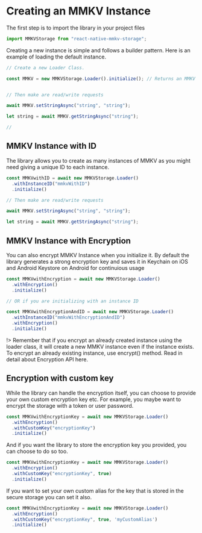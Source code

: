 # Creating an MMKV Instance

The first step is to import the library in your project files

```js
import MMKVStorage from "react-native-mmkv-storage";
```

Creating a new instance is simple and follows a builder pattern. Here is an example of loading the default instance.

```js
// Create a new Loader Class.

const MMKV = new MMKVStorage.Loader().initialize(); // Returns an MMKV Instance on promise resolved


// Then make are read/write requests

await MMKV.setStringAsync("string", "string");

let string = await MMKV.getStringAsync("string");

//
```

## MMKV Instance with ID

The library allows you to create as many instances of MMKV as you might need giving a unique ID to each instance.

```js
const MMKVwithID = await new MMKVStorage.Loader()
  .withInstanceID("mmkvWithID")
  .initialize()

// Then make are read/write requests

await MMKV.setStringAsync("string", "string");

let string = await MMKV.getStringAsync("string");
```

## MMKV Instance with Encryption

You can also encrypt MMKV Instance when you initialize it. By default the library generates a strong encryption key and saves it in Keychain on iOS and Android Keystore on Android for continuious usage

```js
const MMKVwithEncryption = await new MMKVStorage.Loader()
  .withEncryption()
  .initialize()

// OR if you are initializing with an instance ID

const MMKVwithEncryptionAndID = await new MMKVStorage.Loader()
  .withInstanceID("mmkvWithEncryptionAndID")
  .withEncryption()
  .initialize()
```

!> Remember that if you encrypt an already created instance using the loader class, it will create a new MMKV instance even if the instance exists. To encrypt an already existing instance, use encrypt() method. Read in detail about Encryption API here.

## Encryption with custom key

While the library can handle the encryption itself, you can choose to provide your own custom encryption key etc. For example, you maybe want to encrypt the storage with a token or user password.

```js
const MMKVwithEncryptionKey = await new MMKVStorage.Loader()
  .withEncryption()
  .withCustomKey("encryptionKey")
  .initialize()
```

And if you want the library to store the encryption key you provided, you can choose to do so too.

```js
const MMKVwithEncryptionKey = await new MMKVStorage.Loader()
  .withEncryption()
  .withCustomKey("encryptionKey", true)
  .initialize()


```
If you want to set your own custom alias for the key that is stored in the secure storage you can set it also. 

```js
const MMKVwithEncryptionKey = await new MMKVStorage.Loader()
  .withEncryption()
  .withCustomKey("encryptionKey", true, 'myCustomAlias')
  .initialize()

```


